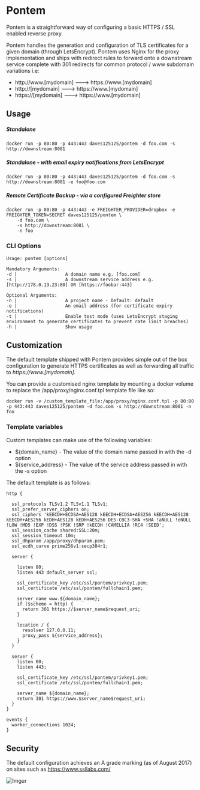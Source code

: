 # Pontem

Pontem is a straightforward way of configuring a basic HTTPS / SSL enabled reverse proxy.

Pontem handles the generation and configuration of TLS certificates for a given domain (through LetsEncrypt). Pontem 
uses Nginx for the proxy implementation and ships with redirect rules to forward onto a downstream service complete
with 301 redirects for common protocol / www subdomain variations i.e:

- http:<i></i>//www<i></i>.[mydomain] ---> https:<i></i>//www<i></i>.[mydomain]
- http://[mydomain] ---> https://<i></i>www<i></i>.[mydomain]
- https://[mydomain] ---> https://<i></i>www<i></i>.[mydomain]


## Usage

##### Standalone
```
docker run -p 80:80 -p 443:443 daves125125/pontem -d foo.com -s http://downstream:8081
```

##### Standalone - with email expiry notifications from LetsEncrypt
```
docker run -p 80:80 -p 443:443 daves125125/pontem -d foo.com -s http://downstream:8081 -e foo@foo.com
```

##### Remote Certificate Backup - via a configured Freighter store
```
docker run -p 80:80 -p 443:443 -e FREIGHTER_PROVIDER=dropbox -e FREIGHTER_TOKEN=SECRET daves125125/pontem \
    -d foo.com \
    -s http://downstream:8081 \
    -n foo
```

### CLI Options

```
Usage: pontem [options]

Mandatory Arguments:
-d |                  A domain name e.g. [foo.com]
-s |                  A downstream service address e.g. [http://178.0.13.23:80] OR [https://foobar:443]

Optional Arguments:
-n |                  A project name - Default: default
-e |                  An email address (for certificate expiry notifications)
-t |                  Enable test mode (uses LetsEncrypt staging environment to generate certificates to prevent rate limit breaches)
-h |                  Show usage
```

## Customization

The default template shipped with Pontem provides simple out of the box configuration to generate HTTPS certificates as well 
as forwarding all traffic to *https:<i></i>//www<i></i>.[mydomain]*.

You can provide a customised nginx template by mounting a docker volume to replace the /app/proxy/nginx.conf.tpl template file like so:

```
docker run -v /custom_template_file:/app/proxy/nginx.conf.tpl -p 80:80 -p 443:443 daves125125/pontem -d foo.com -s http://downstream:8081 -n foo
```

### Template variables

Custom templates can make use of the following variables:

- ${domain_name} - The value of the domain name passed in with the -d option
- ${service_address} - The value of the service address passed in with the -s option


The default template is as follows:

```
http {

  ssl_protocols TLSv1.2 TLSv1.1 TLSv1;
  ssl_prefer_server_ciphers on;
  ssl_ciphers 'kEECDH+ECDSA+AES128 kEECDH+ECDSA+AES256 kEECDH+AES128 kEECDH+AES256 kEDH+AES128 kEDH+AES256 DES-CBC3-SHA +SHA !aNULL !eNULL !LOW !MD5 !EXP !DSS !PSK !SRP !kECDH !CAMELLIA !RC4 !SEED';
  ssl_session_cache shared:SSL:20m;
  ssl_session_timeout 10m;
  ssl_dhparam /app/proxy/dhparam.pem;
  ssl_ecdh_curve prime256v1:secp384r1;

  server {

    listen 80;
    listen 443 default_server ssl;

    ssl_certificate_key /etc/ssl/pontem/privkey1.pem;
    ssl_certificate /etc/ssl/pontem/fullchain1.pem;

    server_name www.${domain_name};
    if ($scheme = http) {
      return 301 https://$server_name$request_uri;
    }

    location / {
      resolver 127.0.0.11;
      proxy_pass ${service_address};
    }
  }

  server {
    listen 80;
    listen 443;

    ssl_certificate_key /etc/ssl/pontem/privkey1.pem;
    ssl_certificate /etc/ssl/pontem/fullchain1.pem;

    server_name ${domain_name};
    return 301 https://www.$server_name$request_uri;
  }
}

events {
  worker_connections 1024;
}

```

## Security

The default configuration achieves an A grade marking (as of August 2017) on sites such as https://www.ssllabs.com/

![Imgur](http://i.imgur.com/P0usj0I.png)
